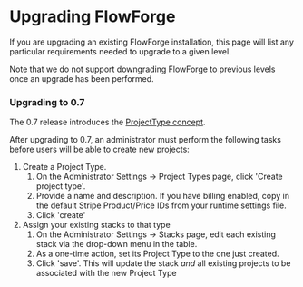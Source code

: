 # Upgrading FlowForge

If you are upgrading an existing FlowForge installation, this page will list any
particular requirements needed to upgrade to a given level.

Note that we do not support downgrading FlowForge to previous levels once an upgrade
has been performed.


### Upgrading to 0.7

The 0.7 release introduces the [ProjectType concept](../user/concepts#project-type).

After upgrading to 0.7, an administrator must perform the following tasks before
users will be able to create new projects:

1. Create a Project Type.
    1. On the Administrator Settings -> Project Types page, click 'Create project type'.
    2. Provide a name and description. If you have billing enabled, copy in the default
       Stripe Product/Price IDs from your runtime settings file.
    3. Click 'create'
2. Assign your existing stacks to that type
    1. On the Administrator Settings -> Stacks page, edit each existing stack via
       the drop-down menu in the table.
    2. As a one-time action, set its Project Type to the one just created.
    3. Click 'save'. This will update the stack *and* all existing projects to
       be associated with the new Project Type

